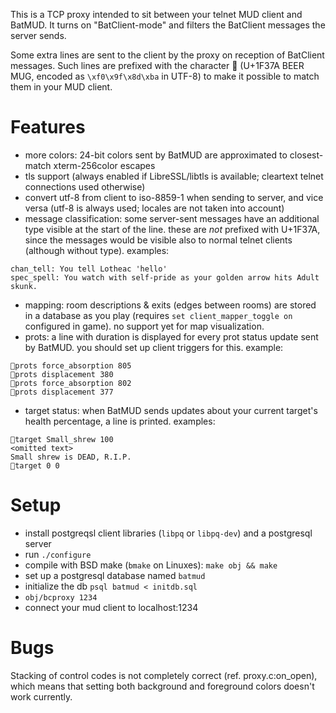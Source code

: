 This is a TCP proxy intended to sit between your telnet MUD client and BatMUD.
It turns on "BatClient-mode" and filters the BatClient messages the server
sends.

Some extra lines are sent to the client by the proxy on reception of BatClient
messages. Such lines are prefixed with the character 🍺 (U+1F37A BEER MUG,
encoded as `\xf0\x9f\x8d\xba` in UTF-8) to make it possible to match them in
your MUD client.

Features
========

 - more colors: 24-bit colors sent by BatMUD are approximated to closest-match
   xterm-256color escapes
 - tls support (always enabled if LibreSSL/libtls is available; cleartext
   telnet connections used otherwise)
 - convert utf-8 from client to iso-8859-1 when sending to server, and vice
   versa (utf-8 is always used; locales are not taken into account)
 - message classification: some server-sent messages have an additional type
   visible at the start of the line. these are *not* prefixed with U+1F37A,
   since the messages would be visible also to normal telnet clients (although
   without type). examples:
```
chan_tell: You tell Lotheac 'hello'
spec_spell: You watch with self-pride as your golden arrow hits Adult skunk.
```
 - mapping: room descriptions & exits (edges between rooms) are stored in a
   database as you play (requires `set client_mapper_toggle on` configured in
   game). no support yet for map visualization.
 - prots: a line with duration is displayed for every prot status update sent
   by BatMUD. you should set up client triggers for this. example:
```
🍺prots force_absorption 805
🍺prots displacement 380
🍺prots force_absorption 802
🍺prots displacement 377
```
 - target status: when BatMUD sends updates about your current target's health
   percentage, a line is printed. examples:
```
🍺target Small_shrew 100
<omitted text>
Small shrew is DEAD, R.I.P.
🍺target 0 0
```

Setup
=====

 - install postgreqsl client libraries (`libpq` or `libpq-dev`) and a
   postgresql server
 - run `./configure`
 - compile with BSD make (`bmake` on Linuxes): `make obj && make`
 - set up a postgresql database named `batmud`
 - initialize the db `psql batmud < initdb.sql`
 - `obj/bcproxy 1234`
 - connect your mud client to localhost:1234

Bugs
====

Stacking of control codes is not completely correct (ref. proxy.c:on\_open),
which means that setting both background and foreground colors doesn't work
currently.
